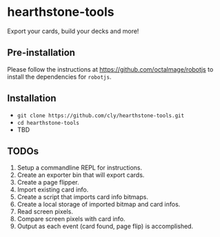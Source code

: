 # hearthstone-tools
Export your cards, build your decks and more!

## Pre-installation
Please follow the instructions at https://github.com/octalmage/robotjs to install the dependencies for `robotjs`.

## Installation
* `git clone https://github.com/cly/hearthstone-tools.git`
* `cd hearthstone-tools`
* TBD

## TODOs
1. Setup a commandline REPL for instructions.
2. Create an exporter bin that will export cards.
3. Create a page flipper.
4. Import existing card info.
5. Create a script that imports card info bitmaps.
6. Create a local storage of imported bitmap and card infos.
7. Read screen pixels.
8. Compare screen pixels with card info.
9. Output as each event (card found, page flip) is accomplished.
